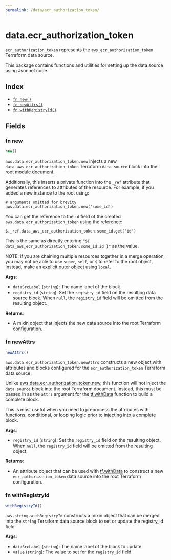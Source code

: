 ```yaml
---
permalink: /data/ecr_authorization_token/
---
```


# data.ecr_authorization_token

`ecr_authorization_token` represents the `aws_ecr_authorization_token` Terraform data source.



This package contains functions and utilities for setting up the data source using Jsonnet code.


## Index

* [`fn new()`](#fn-new)
* [`fn newAttrs()`](#fn-newattrs)
* [`fn withRegistryId()`](#fn-withregistryid)

## Fields

### fn new

```ts
new()
```


`aws.data.ecr_authorization_token.new` injects a new `data_aws_ecr_authorization_token` Terraform `data source`
block into the root module document.

Additionally, this inserts a private function into the `_ref` attribute that generates references to attributes of the
resource. For example, if you added a new instance to the root using:

    # arguments omitted for brevity
    aws.data.ecr_authorization_token.new('some_id')

You can get the reference to the `id` field of the created `aws.data.ecr_authorization_token` using the reference:

    $._ref.data_aws_ecr_authorization_token.some_id.get('id')

This is the same as directly entering `"${ data_aws_ecr_authorization_token.some_id.id }"` as the value.

NOTE: if you are chaining multiple resources together in a merge operation, you may not be able to use `super`, `self`,
or `$` to refer to the root object. Instead, make an explicit outer object using `local`.

**Args**:
  - `dataSrcLabel` (`string`): The name label of the block.
  - `registry_id` (`string`): Set the `registry_id` field on the resulting data source block. When `null`, the `registry_id` field will be omitted from the resulting object.

**Returns**:
- A mixin object that injects the new data source into the root Terraform configuration.


### fn newAttrs

```ts
newAttrs()
```


`aws.data.ecr_authorization_token.newAttrs` constructs a new object with attributes and blocks configured for the `ecr_authorization_token`
Terraform data source.

Unlike [aws.data.ecr_authorization_token.new](#fn-new), this function will not inject the `data source`
block into the root Terraform document. Instead, this must be passed in as the `attrs` argument for the
[tf.withData](https://github.com/tf-libsonnet/core/tree/main/docs#fn-withdata) function to build a complete block.

This is most useful when you need to preprocess the attributes with functions, conditional, or looping logic prior to
injecting into a complete block.

**Args**:
  - `registry_id` (`string`): Set the `registry_id` field on the resulting object. When `null`, the `registry_id` field will be omitted from the resulting object.

**Returns**:
  - An attribute object that can be used with [tf.withData](https://github.com/tf-libsonnet/core/tree/main/docs#fn-withdata) to construct a new `ecr_authorization_token` data source into the root Terraform configuration.


### fn withRegistryId

```ts
withRegistryId()
```

`aws.string.withRegistryId` constructs a mixin object that can be merged into the `string`
Terraform data source block to set or update the registry_id field.



**Args**:
  - `dataSrcLabel` (`string`): The name label of the block to update.
  - `value` (`string`): The value to set for the `registry_id` field.
